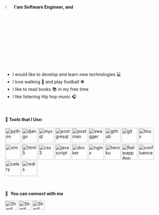 #### <a href="https://www.gautamkrishnar.com/"><img src="https://media.giphy.com/media/hvRJCLFzcasrR4ia7z/giphy.gif" width="5%"></a> I'am Software Engineer, and 
- I would like to develop and learn new technologies 💻
- I love walking 🏃 and play football :soccer:
- I like to read books 📚 in my free time 
- I like listening Hip hop music :headphones:
<br />

#### 🚀 Tools that I Use:
<p align="left">
<img src="https://icongr.am/devicon/python-original.svg?size=128&color=currentColor" alt="python" width="50" height="50" />
<img src="https://icongr.am/devicon/django-original.svg" alt="django" width="50" height="50" />
<img src="https://icongr.am/devicon/mysql-original-wordmark.svg?size=128&color=currentColor" alt="mysql" width="50" height="50" />
<img src="https://icongr.am/devicon/postgresql-original.svg?size=128&color=currentColor" alt="postgresql" width="50" height="50" />
<img src="https://cdn.worldvectorlogo.com/logos/postman.svg" alt="postman" width="50" height="50" />
<img src="https://seeklogo.com/images/S/swagger-logo-A49F73BAF4-seeklogo.com.png" alt="swagger" width="50" height="50" />
<img src="https://icongr.am/devicon/github-original.svg?size=128&color=currentColor" alt="github" width="50" height="50" />
<img src="https://icongr.am/devicon/git-original-wordmark.svg?size=128&color=currentColor" alt="git" width="50" height="50" />
<img src="https://icongr.am/devicon/linux-original.svg?size=128&color=currentColor" alt="linux" width="50" height="50" />
<img src="https://icongr.am/devicon/vim-original.svg?size=128&color=currentColor" alt="vim" width="50" height="50" />
<img src="https://icongr.am/devicon/html5-original.svg?size=128&color=currentColor" alt="html5" width="50" height="50" />
<img src="https://icongr.am/devicon/css3-original.svg?size=128&color=currentColor" alt="css3" width="50" height="50" />
<img src="https://icongr.am/devicon/javascript-original.svg?size=128&color=currentColor" alt="javascript" width="50" height="50" />
<img src="https://icongr.am/devicon/docker-original-wordmark.svg?size=128&color=currentColor" alt="docker" width="50" height="50" />
<img src="https://icongr.am/devicon/nginx-original.svg?size=128&color=currentColor" alt="nginx" width="50" height="50" />
<img src="https://icongr.am/devicon/heroku-original.svg?size=128&color=currentColor" alt="heroku" width="50" height="50" />
<img src="https://devicons.railway.app/i/railway-dark.svg" alt="Railwapp App" width="50" height="50" />
<img src="https://cdn.worldvectorlogo.com/logos/confluence-1.svg" alt="confluence" width="50" height="50" />
<img src="https://img.stackshare.io/service/1075/celery.png" alt="celery" width="50" height="50" />
<img src="https://cdn.worldvectorlogo.com/logos/redis.svg" alt="redis" width="50" height="50" />
</p>
<br />

🔗 &nbsp;**You can connect with me**
<p align="left">
<a href="https://t.me/shariforz" target="blank"><img align="center" src="https://cdn.jsdelivr.net/npm/simple-icons@3.13.0/icons/telegram.svg" alt="Sharif Orzikulov" height="30" width="40" /></a>
<a href="mailto:orzikulov@gmail.com" target="blank"><img align="center" src="https://cdn.jsdelivr.net/npm/simple-icons@3.13.0/icons/mail-dot-ru.svg" alt="Sharif Orzikulov" height="30" width="40" /></a>
<a href="https://www.linkedin.com/in/sharif-orzikulov" target="blank"><img align="center" src="https://cdn.jsdelivr.net/npm/simple-icons@3.13.0/icons/linkedin.svg" alt="Sharif Orzikulov" height="30" width="40" /></a>
